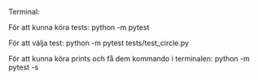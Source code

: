 Terminal:

För att kunna köra tests: python -m pytest

För att välja test: python -m pytest tests/test_circle.py

För att kunna köra prints och få dem kommando i terminalen:  python -m pytest -s 
